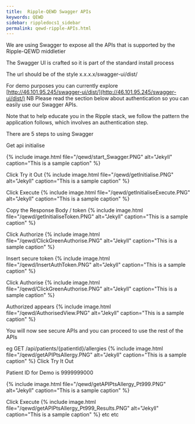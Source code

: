 ```yaml
---
title:  Ripple-QEWD Swagger APIs
keywords: QEWD
sidebar: rippledocs1_sidebar
permalink: qewd-ripple-APIs.html
---
```



We are using Swagger to expose all the APIs  that is supported by the Ripple-QEWD middletier

The Swagger UI is crafted so it is part of the standard install process

The url should be of the style x.x.x.x/swagger-ui/dist/

For demo purposes you can currently explore [http://46.101.95.245/swagger-ui/dist/](http://46.101.95.245/swagger-ui/dist/)
NB Please read the section below about authentication so you can easily use our Swagger APIs.

Note that to help educate you in the Ripple stack, we follow the pattern the application follows, which involves an authentication step.

There are 5 steps to using Swagger

Get api initialise




{% include image.html file="/qewd/start_Swagger.PNG" alt="Jekyll" caption="This is a sample caption" %}

Click Try it Out
{% include image.html file="/qewd/getInitialise.PNG" alt="Jekyll" caption="This is a sample caption" %}

Click Execute
{% include image.html file="/qewd/getInitialiseExecute.PNG" alt="Jekyll" caption="This is a sample caption" %}

Copy the Response Body / token
{% include image.html file="/qewd/getInitialiseToken.PNG" alt="Jekyll" caption="This is a sample caption" %}

Click Authorize
{% include image.html file="/qewd/ClickGreenAuthorise.PNG" alt="Jekyll" caption="This is a sample caption" %}

Insert secure token
{% include image.html file="/qewd/InsertAuthToken.PNG" alt="Jekyll" caption="This is a sample caption" %}

Click Authorise
{% include image.html file="/qewd/ClickGreenAuthorise.PNG" alt="Jekyll" caption="This is a sample caption" %}

Authorized appears
{% include image.html file="/qewd/AuthorisedView.PNG" alt="Jekyll" caption="This is a sample caption" %}

You will now see secure APIs and you can proceed to use the rest of the APIs 

eg 
GET   /api/patients/{patientId}/allergies
{% include image.html file="/qewd/getAPIPtsAllergy.PNG" alt="Jekyll" caption="This is a sample caption" %}
Click Try It Out

Patient ID for Demo is  9999999000

{% include image.html file="/qewd/getAPIPtsAllergy_Pt999.PNG" alt="Jekyll" caption="This is a sample caption" %}

Click Execute
{% include image.html file="/qewd/getAPIPtsAllergy_Pt999_Results.PNG" alt="Jekyll" caption="This is a sample caption" %}
etc
etc





